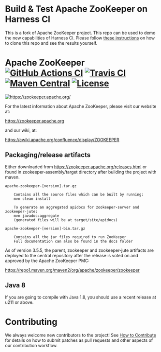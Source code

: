Build & Test Apache ZooKeeper on Harness CI
=======================================
This is a fork of Apache ZooKeeper project. This repo can be used to demo the new capabilities of Harness CI. Please follow [these instructions](https://github.com/harness-community/zookeeper/blob/master/.harness/README.md) on how to clone this repo and see the results yourself.

# Apache ZooKeeper [![GitHub Actions CI][ciBadge]][ciLink] [![Travis CI][trBadge]][trLink] [![Maven Central][mcBadge]][mcLink] [![License][liBadge]][liLink]

<p align="left">
  <a href="https://zookeeper.apache.org/">
    <img src="https://zookeeper.apache.org/images/zookeeper_small.gif"" alt="https://zookeeper.apache.org/"><br/>
  </a>
</p>

For the latest information about Apache ZooKeeper, please visit our website at:

   https://zookeeper.apache.org

and our wiki, at:

   https://cwiki.apache.org/confluence/display/ZOOKEEPER

## Packaging/release artifacts

Either downloaded from https://zookeeper.apache.org/releases.html or
found in zookeeper-assembly/target directory after building the project with maven.

    apache-zookeeper-[version].tar.gz

        Contains all the source files which can be built by running:
        mvn clean install

        To generate an aggregated apidocs for zookeeper-server and zookeeper-jute:
        mvn javadoc:aggregate
        (generated files will be at target/site/apidocs)

    apache-zookeeper-[version]-bin.tar.gz

        Contains all the jar files required to run ZooKeeper
        Full documentation can also be found in the docs folder

As of version 3.5.5, the parent, zookeeper and zookeeper-jute artifacts
are deployed to the central repository after the release
is voted on and approved by the Apache ZooKeeper PMC:

  https://repo1.maven.org/maven2/org/apache/zookeeper/zookeeper

## Java 8

If you are going to compile with Java 1.8, you should use a
recent release at u211 or above.

# Contributing
We always welcome new contributors to the project! See [How to Contribute](https://cwiki.apache.org/confluence/display/ZOOKEEPER/HowToContribute) for details on how to submit patches as pull requests and other aspects of our contribution workflow.


[ciBadge]: https://github.com/apache/zookeeper/workflows/CI/badge.svg
[ciLink]: https://github.com/apache/zookeeper/actions
[liBadge]: https://img.shields.io/github/license/apache/zookeeper?color=282661
[liLink]: https://github.com/apache/zookeeper/blob/master/LICENSE.txt
[mcBadge]: https://img.shields.io/maven-central/v/org.apache.zookeeper/zookeeper
[mcLink]: https://zookeeper.apache.org/releases
[trBadge]: https://travis-ci.org/apache/zookeeper.svg?branch=master
[trLink]: https://travis-ci.org/apache/zookeeper
